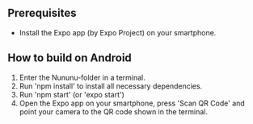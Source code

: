 ## Prerequisites
* Install the Expo app (by Expo Project) on your smartphone. 

## How to build on Android
1. Enter the Nununu-folder in a terminal.
2. Run 'npm install' to install all necessary dependencies.
3. Run 'npm start' (or 'expo start')
4. Open the Expo app on your smartphone, press 'Scan QR Code' and point your camera to the QR code shown in the terminal.